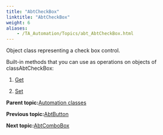 ```yaml
--- 
title: "AbtCheckBox"
linktitle: "AbtCheckBox"
weight: 6
aliases: 
    - /TA_Automation/Topics/abt_AbtCheckBox.html
---
```


Object class representing a check box control.

Built-in methods that you can use as operations on objects of classAbtCheckBox:

1.  [Get](/TA_Automation/Topics/abt_Get.html)  

2.  [Set](/TA_Automation/Topics/abt_Set.html)  


**Parent topic:**[Automation classes](/TA_Automation/Topics/abt_methods_abt.html)

**Previous topic:**[AbtButton](/TA_Automation/Topics/abt_AbtButton.html)

**Next topic:**[AbtComboBox](/TA_Automation/Topics/abt_AbtComboBox.html)


